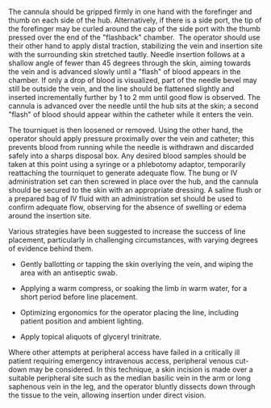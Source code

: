 The cannula should be gripped firmly in one hand with the forefinger and thumb on each side of the hub. Alternatively, if there is a side port, the tip of the forefinger may be curled around the cap of the side port with the thumb pressed over the end of the "flashback" chamber.  The operator should use their other hand to apply distal traction, stabilizing the vein and insertion site with the surrounding skin stretched tautly. Needle insertion follows at a shallow angle of fewer than 45 degrees through the skin, aiming towards the vein and is advanced slowly until a "flash" of blood appears in the chamber. If only a drop of blood is visualized, part of the needle bevel may still be outside the vein, and the line should be flattened slightly and inserted incrementally further by 1 to 2 mm until good flow is observed. The cannula is advanced over the needle until the hub sits at the skin; a second "flash" of blood should appear within the catheter while it enters the vein.

The tourniquet is then loosened or removed. Using the other hand, the operator should apply pressure proximally over the vein and catheter; this prevents blood from running while the needle is withdrawn and discarded safely into a sharps disposal box. Any desired blood samples should be taken at this point using a syringe or a phlebotomy adaptor, temporarily reattaching the tourniquet to generate adequate flow. The bung or IV administration set can then screwed in place over the hub, and the cannula should be secured to the skin with an appropriate dressing. A saline flush or a prepared bag of IV fluid with an administration set should be used to confirm adequate flow, observing for the absence of swelling or edema around the insertion site.

Various strategies have been suggested to increase the success of line placement, particularly in challenging circumstances, with varying degrees of evidence behind them.

- Gently ballotting or tapping the skin overlying the vein, and wiping the area with an antiseptic swab.

- Applying a warm compress, or soaking the limb in warm water, for a short period before line placement.

- Optimizing ergonomics for the operator placing the line, including patient position and ambient lighting.

- Apply topical aliquots of glyceryl trinitrate.

Where other attempts at peripheral access have failed in a critically ill patient requiring emergency intravenous access, peripheral venous cut-down may be considered. In this technique, a skin incision is made over a suitable peripheral site such as the median basilic vein in the arm or long saphenous vein in the leg, and the operator bluntly dissects down through the tissue to the vein, allowing insertion under direct vision.
